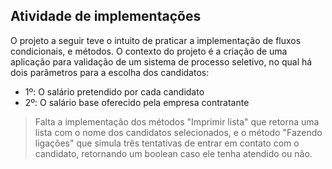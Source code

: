 ## Atividade de implementações

O projeto a seguir teve o intuito de praticar a implementação de fluxos condicionais, e métodos. O contexto do projeto é a criação de uma aplicação para validação de um sistema de processo seletivo, no qual há dois parâmetros para a escolha dos candidatos:

- 1º: O salário pretendido por cada candidato
- 2º: O salário base oferecido pela empresa contratante

> Falta a implementação dos métodos "Imprimir lista" que retorna uma lista com o nome dos candidatos selecionados, e o método "Fazendo ligações" que simula três tentativas de entrar em contato com o candidato, retornando um boolean caso ele tenha atendido ou não.
